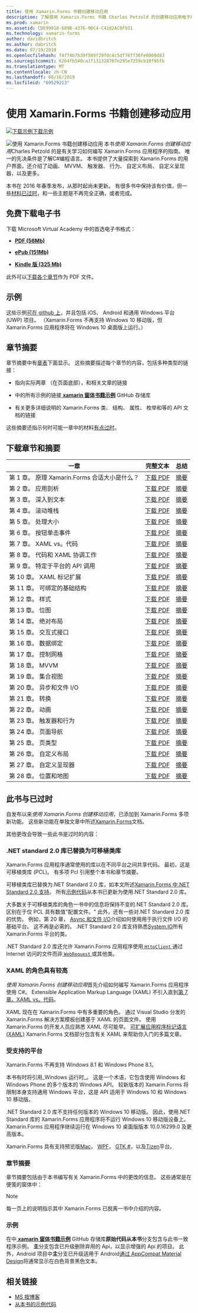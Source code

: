 ```yaml
---
title: 使用 Xamarin.Forms 书籍创建移动应用
description: 了解使用 Xamarin.Forms 书籍 Charles Petzold 的创建移动应用电子版的 Xamarin.Forms 应用程序开发。
ms.prod: xamarin
ms.assetid: CDE99818-689B-4376-9DC4-C4102AC0F931
ms.technology: xamarin-forms
author: davidbritch
ms.author: dabritch
ms.date: 07/19/2018
ms.openlocfilehash: f4ff4b7b39f589f29f0c4c5df76ff36fe0060d83
ms.sourcegitcommit: 6264fb540ca1f131328707e295e7259cb10f95fb
ms.translationtype: MT
ms.contentlocale: zh-CN
ms.lasthandoff: 08/16/2019
ms.locfileid: "69529213"
---
```

# <a name="creating-mobile-apps-with-xamarinforms-book"></a>使用 Xamarin.Forms 书籍创建移动应用

[![下载示例](~/media/shared/download.png)下载示例](https://github.com/xamarin/xamarin-forms-book-samples)

<img src="images/cover-sml.png" title="使用 Xamarin.Forms 书籍创建移动应用" align="left" />本书*使用 Xamarin.Forms 创建移动应用*Charles Petzold 的是有关学习如何编写 Xamarin.Forms 应用程序的指南。 唯一的先决条件是了解C#编程语言。 本书提供了大量探索到 Xamarin.Forms 的用户界面，还介绍了动画、 MVVM、 触发器、 行为、 自定义布局、 自定义呈现器，以及更多。

本书在 2016 年春季发布，从那时起尚未更新。 有很多书中保持该有价值，但一些[材料已过时](#ways-in-which-the-book-is-outdated)，和一些主题是不再完全正确，或者完成。

## <a name="download-ebook-for-free"></a>免费下载电子书

下载 Microsoft Virtual Academy 中的首选电子书格式：

* [**PDF (56Mb)** ](https://aka.ms/xamebook)

* [**ePub (151Mb)** ](https://aka.ms/xamebook/epub)

* [**Kindle 版 (325 Mb)** ](https://aka.ms/xamebook/mobi)

此外可以[下载各个章节](#download-chapters-and-summaries)作为 PDF 文件。

## <a name="samples"></a>示例

这些示例[可在 github 上](https://github.com/xamarin/xamarin-forms-book-samples)，并且包括 iOS、 Android 和通用 Windows 平台 (UWP) 项目。 （Xamarin.Forms 不再支持 Windows 10 移动版，但 Xamarin.Forms 应用程序将在 Windows 10 桌面版上运行。）

## <a name="chapter-summaries"></a>章节摘要

章节摘要中有[章表](#download-chapters-and-summaries)下面显示。 这些摘要描述每个章节的内容，包括多种类型的链接：

- 指向实际两章 （在页面底部），和相关文章的链接

- 中的所有示例的链接[ **xamarin 窗体书籍示例**](https://github.com/xamarin/xamarin-forms-book-samples) GitHub 存储库

- 有关更多详细说明的 Xamarin.Forms 类、 结构、 属性、 枚举和等的 API 文档的链接

这些摘要还指示何时可能一章中的材料[有点过时](#ways-in-which-the-book-is-outdated)。

## <a name="download-chapters-and-summaries"></a>下载章节和摘要

| 一章 | 完整文本 | 总结 |
| ------- | ------------- | ------- |
| 第 1 章。 原理 Xamarin.Forms 合适大小是什么？ | [下载 PDF](https://download.xamarin.com/developer/xamarin-forms-book/XamarinFormsBook-Ch01-Apr2016.pdf) | [摘要](summaries/chapter01.md) |
| 第 2 章。 应用剖析 | [下载 PDF](https://download.xamarin.com/developer/xamarin-forms-book/XamarinFormsBook-Ch02-Apr2016.pdf) | [摘要](summaries/chapter02.md) |
| 第 3 章。 深入到文本 | [下载 PDF](https://download.xamarin.com/developer/xamarin-forms-book/XamarinFormsBook-Ch03-Apr2016.pdf) | [摘要](summaries/chapter03.md) |
| 第 4 章。 滚动堆栈 | [下载 PDF](https://download.xamarin.com/developer/xamarin-forms-book/XamarinFormsBook-Ch04-Apr2016.pdf) | [摘要](summaries/chapter04.md) |
| 第 5 章。 处理大小 | [下载 PDF](https://download.xamarin.com/developer/xamarin-forms-book/XamarinFormsBook-Ch05-Apr2016.pdf) | [摘要](summaries/chapter05.md) |
| 第 6 章。 按钮单击事件 | [下载 PDF](https://download.xamarin.com/developer/xamarin-forms-book/XamarinFormsBook-Ch06-Apr2016.pdf) | [摘要](summaries/chapter06.md) |
| 第 7 章。 XAML vs。代码 | [下载 PDF](https://download.xamarin.com/developer/xamarin-forms-book/XamarinFormsBook-Ch07-Apr2016.pdf) | [摘要](summaries/chapter07.md) |
| 第 8 章。 代码和 XAML 协调工作 | [下载 PDF](https://download.xamarin.com/developer/xamarin-forms-book/XamarinFormsBook-Ch08-Apr2016.pdf) | [摘要](summaries/chapter08.md) |
| 第 9 章。 特定于平台的 API 调用 | [下载 PDF](https://download.xamarin.com/developer/xamarin-forms-book/XamarinFormsBook-Ch09-Apr2016.pdf) | [摘要](summaries/chapter09.md) |
| 第 10 章。 XAML 标记扩展 | [下载 PDF](https://download.xamarin.com/developer/xamarin-forms-book/XamarinFormsBook-Ch10-Apr2016.pdf) | [摘要](summaries/chapter10.md) |
| 第 11 章。 可绑定的基础结构 | [下载 PDF](https://download.xamarin.com/developer/xamarin-forms-book/XamarinFormsBook-Ch11-Apr2016.pdf) | [摘要](summaries/chapter11.md) |
| 第 12 章。 样式 | [下载 PDF](https://download.xamarin.com/developer/xamarin-forms-book/XamarinFormsBook-Ch12-Apr2016.pdf) | [摘要](summaries/chapter12.md) |
| 第 13 章。 位图 | [下载 PDF](https://download.xamarin.com/developer/xamarin-forms-book/XamarinFormsBook-Ch13-Apr2016.pdf) | [摘要](summaries/chapter13.md) |
| 第 14 章。 绝对布局 | [下载 PDF](https://download.xamarin.com/developer/xamarin-forms-book/XamarinFormsBook-Ch14-Apr2016.pdf) | [摘要](summaries/chapter14.md) |
| 第 15 章。 交互式接口 | [下载 PDF](https://download.xamarin.com/developer/xamarin-forms-book/XamarinFormsBook-Ch15-Apr2016.pdf) | [摘要](summaries/chapter15.md) |
| 第 16 章。 数据绑定 | [下载 PDF](https://download.xamarin.com/developer/xamarin-forms-book/XamarinFormsBook-Ch16-Apr2016.pdf) | [摘要](summaries/chapter16.md) |
| 第 17 章。 控制网格 | [下载 PDF](https://download.xamarin.com/developer/xamarin-forms-book/XamarinFormsBook-Ch17-Apr2016.pdf) | [摘要](summaries/chapter17.md) |
| 第 18 章。 MVVM | [下载 PDF](https://download.xamarin.com/developer/xamarin-forms-book/XamarinFormsBook-Ch18-Apr2016.pdf) | [摘要](summaries/chapter18.md) |
| 第 19 章。 集合视图 | [下载 PDF](https://download.xamarin.com/developer/xamarin-forms-book/XamarinFormsBook-Ch19-Apr2016.pdf) | [摘要](summaries/chapter19.md) |
| 第 20 章。 异步和文件 I/O | [下载 PDF](https://download.xamarin.com/developer/xamarin-forms-book/XamarinFormsBook-Ch20-Apr2016.pdf) | [摘要](summaries/chapter20.md) |
| 第 21 章。 转换 | [下载 PDF](https://download.xamarin.com/developer/xamarin-forms-book/XamarinFormsBook-Ch21-Apr2016.pdf) | [摘要](summaries/chapter21.md) |
| 第 22 章。 动画 | [下载 PDF](https://download.xamarin.com/developer/xamarin-forms-book/XamarinFormsBook-Ch22-Apr2016.pdf) | [摘要](summaries/chapter22.md) |
| 第 23 章。 触发器和行为 | [下载 PDF](https://download.xamarin.com/developer/xamarin-forms-book/XamarinFormsBook-Ch23-Apr2016.pdf) | [摘要](summaries/chapter23.md) |
| 第 24 章。 页面导航 | [下载 PDF](https://download.xamarin.com/developer/xamarin-forms-book/XamarinFormsBook-Ch24-Apr2016.pdf) | [摘要](summaries/chapter24.md) |
| 第 25 章。 页类型 | [下载 PDF](https://download.xamarin.com/developer/xamarin-forms-book/XamarinFormsBook-Ch25-Apr2016.pdf) | [摘要](summaries/chapter25.md) |
| 第 26 章。 自定义布局 | [下载 PDF](https://download.xamarin.com/developer/xamarin-forms-book/XamarinFormsBook-Ch26-Apr2016.pdf) | [摘要](summaries/chapter26.md) |
| 第 27 章。 自定义呈现器 | [下载 PDF](https://download.xamarin.com/developer/xamarin-forms-book/XamarinFormsBook-Ch27-Apr2016.pdf) | [摘要](summaries/chapter27.md) |
| 第 28 章。 位置和地图 | [下载 PDF](https://download.xamarin.com/developer/xamarin-forms-book/XamarinFormsBook-Ch28-Aug2016.pdf) | [摘要](summaries/chapter28.md) |

## <a name="ways-in-which-the-book-is-outdated"></a>此书与已过时

自发布以来*使用 Xamarin.Forms 创建移动应用*，已添加到 Xamarin.Forms 多项新功能。 这些新功能在单独文章中所述[Xamarin.Forms](/xamarin/)文档。

其他更改会导致一些此书是过时的内容：

### <a name="net-standard-20-libraries-have-replaced-portable-class-libraries"></a>.NET standard 2.0 库已替换为可移植类库

Xamarin.Forms 应用程序通常使用的库以在不同平台之间共享代码。 最初，这是可移植类库 (PCL)。 有多项 Pcl 引用整个本书和章节摘要。

可移植类库已替换为.NET Standard 2.0 库，如本文所述[Xamarin.Forms 中.NET Standard 2.0 支持](~/xamarin-forms/internals/net-standard.md)。 所有[示例代码](https://github.com/xamarin/xamarin-forms-book-samples)从本书已更新为使用.NET Standard 2.0 库。

大多数关于可移植类库的角色一书中的信息将保持不变的.NET Standard 2.0 库。 区别在于仅 PCL 具有数值"配置文件。" 此外，还有一些对.NET Standard 2.0 库的优势。 例如，第 20 章， [Async 和文件 I/O](summaries/chapter20.md)介绍如何使用用于执行文件 I/O 的基础平台。 这不再是必需的。 .NET Standard 2.0 库支持熟悉[System.IO](xref:System.IO)所有 Xamarin.Forms 平台的类。

.NET Standard 2.0 库还允许 Xamarin.Forms 应用程序使用[ `HttpClient` ](xref:System.Net.Http.HttpClient)通过 Internet 访问的文件而非[ `WebRequest` ](xref:System.Net.WebRequest)或其他类。

### <a name="the-role-of-xaml-has-been-elevated"></a>XAML 的角色具有较高

*使用 Xamarin.Forms 创建移动应用*首先介绍如何编写 Xamarin.Forms 应用程序使用 C#。 Extensible Application Markup Language (XAML) 不引入直到[第 7 章。XAML vs。代码](summaries/chapter07.md)。

XAML 现在在 Xamarin.Forms 中有多重要的角色。 通过 Visual Studio 分发的 Xamarin.Forms 解决方案模板创建基于 XAML 的页面文件。 使用 Xamarin.Forms 的开发人员应熟悉 XAML 尽可能早。 [可扩展应用程序标记语言 (XAML)](~/xamarin-forms/xaml/index.yml) Xamarin.Forms 文档部分包含有关 XAML 来帮助你入门的多篇文章。

### <a name="supported-platforms"></a>受支持的平台

Xamarin.Forms 不再支持 Windows 8.1 和 Windows Phone 8.1。

本书有时将引用_Windows 运行时_。 这是一个术语，它包含使用 Windows 和 Windows Phone 的多个版本的 Windows API。 较新版本的 Xamarin.Forms 将限制本身支持通用 Windows 平台，这是 API 适用于 Windows 10 和 Windows 10 移动版。

.NET Standard 2.0 库不支持任何版本的 Windows 10 移动版。 因此，使用.NET Standard 库的 Xamarin.Forms 应用程序将不运行 Windows 10 移动版设备上。 Xamarin.Forms 应用程序继续运行在 Windows 10 桌面版版本 10.0.16299.0 及更高版本。

Xamarin.Forms 具有支持预览版[Mac](~/xamarin-forms/platform/other/mac.md)， [WPF](~/xamarin-forms/platform/other/wpf.md)， [GTK #](~/xamarin-forms/platform/other/gtk.md)，以及[Tizen](~/xamarin-forms/platform/other/tizen.md)平台。

### <a name="chapter-summaries"></a>章节摘要

章节摘要包括由于本书编写有关 Xamarin.Forms 中的更改的信息。 这些通常是在便笺的窗体中：

> [!NOTE]
> 每一页上的说明指示其中 Xamarin.Forms 已脱离一书中介绍的内容。

### <a name="samples"></a>示例

在中[ **xamarin 窗体书籍示例**](https://github.com/xamarin/xamarin-forms-book-samples) GitHub 存储库**原始代码从本书**分支包含与此书一致程序示例。 **主**分支包含已升级删除弃用的 Api，以显示增强的 Api 的项目。 此外，Android 项目中**主**分支已升级适用于 Android[通过 AppCompat Material Design](~/xamarin-forms/platform/android/index.md)将通常显示在白色背景黑色文本。

## <a name="related-links"></a>相关链接

- [MS 按博客](https://blogs.msdn.microsoft.com/microsoft_press/2016/03/31/free-ebook-creating-mobile-apps-with-xamarin-forms/)
- [从本书的示例代码](https://github.com/xamarin/xamarin-forms-book-samples)
